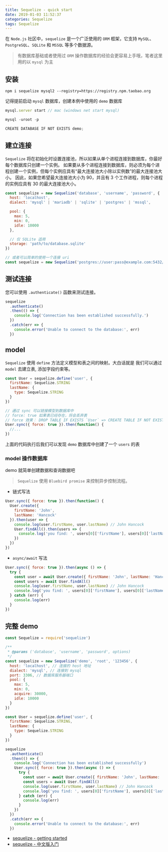 ```yaml
---
title: Sequelize - quick start
date: 2019-01-03 11:52:37
categories: Sequelize
tags: Sequelize
---
```


在 `Node.js` 社区中，`sequelize` 是一个广泛使用的 `ORM` 框架，它支持 `MySQL`、`PostgreSQL`、`SQLite` 和 `MSSQL` 等多个数据源。

> 有数据库基础或者使用过 `ORM` 操作数据库的经验会更容易上手哦，笔者这里用的以 `mysql` 为主

## 安装

```npm
npm i sequelize mysql2 --registry=https://registry.npm.taobao.org
```

记得提前启动 `mysql` 数据库，创建本例中使用的 `demo` 数据库

```js
mysql.server start // mac (windows net start mysql)

mysql -uroot -p

CREATE DATABASE IF NOT EXISTS demo;
```
<!--more-->

## 建立连接

`Sequelize` 将在初始化时设置连接池，所以如果从单个进程连接到数据库，你最好每个数据库只创建一个实例。 如果要从多个进程连接到数据库，则必须为每个进程创建一个实例，但每个实例应具有“最大连接池大小除以实例数”的最大连接池大小。
因此，如果您希望最大连接池大小为 90，并且有 3 个工作进程，则每个进程的实例应具有 30 的最大连接池大小。

```js
const sequelize = new Sequelize('database', 'username', 'password', {
  host: 'localhost',
  dialect: 'mysql' | 'mariadb' | 'sqlite' | 'postgres' | 'mssql',

  pool: {
    max: 5,
    min: 0,
    idle: 10000
  },

  // 仅 SQLite 适用
  storage: 'path/to/database.sqlite'
})

// 或者可以简单的使用一个连接 uri
const sequelize = new Sequelize('postgres://user:pass@example.com:5432/dbname')
```

## 测试连接

您可以使用 `.authenticate()` 函数来测试连接。

```js
sequelize
  .authenticate()
  .then(() => {
    console.log('Connection has been established successfully.')
  })
  .catch(err => {
    console.error('Unable to connect to the database:', err)
  })
```

## model

`Sequelize` 使用 `define` 方法定义模型和表之间的映射。大白话就是 我们可以通过 `model` 去建立表, 添加字段约束等。

```js
const User = sequelize.define('user', {
  firstName: Sequelize.STRING
  lastName: {
    type: Sequelize.STRING
  }
})

// 通过 sync 可以链接模型到数据库中
// force: true 如果表已经存在，将会丢弃表
// force 效果： DROP TABLE IF EXISTS `User` => CREATE TABLE IF NOT EXISTS `USER`...
User.sync({ force: true }).then(function() {
  //...
})
```

上面的代码执行后我们可以发现 `demo` 数据库中创建了一个 `users` 的表

### model 操作数据库

demo 就简单创建数据和查询数据吧

> `Sequelize` 使用 `Bluebird promise` 来控制异步控制流程。

- 链式写法

```js
User.sync({ force: true }).then(function() {
  User.create({
    firstName: 'John',
    lastName: 'Hancock'
  }).then(user => {
    console.log(user.firstName, user.lastName) // John Hancock
    User.findAll().then(users => {
      console.log('you find: ', users[0]['firstName'], users[0]['lastName']) // you find:  John Hancock
    })
  })
})
```

- `async/await` 写法

```js
User.sync({ force: true }).then(async () => {
  try {
    const user = await User.create({ firstName: 'John', lastName: 'Hancock' })
    const users = await User.findAll()
    console.log(user.firstName, user.lastName) // John Hancock
    console.log('you find: ', users[0]['firstName'], users[0]['lastName']) // you find:  John Hancock
  } catch (err) {
    console.log(err)
  }
})
```

## 完整 demo

```js
const Sequelize = require('sequelize')

/**
 * @params ('database', 'username', 'password', options)
 */
const sequelize = new Sequelize('demo', 'root', '123456', {
  host: 'localhost', // 连接的 host 地址
  dialect: 'mysql', // 连接到 mysql
  port: 3306, // 数据库服务器端口
  pool: {
    max: 5,
    min: 0,
    acquire: 30000,
    idle: 10000
  }
})

const User = sequelize.define('user', {
  firstName: Sequelize.STRING,
  lastName: {
    type: Sequelize.STRING
  }
})

sequelize
  .authenticate()
  .then(() => {
    console.log('Connection has been established successfully')
    User.sync({ force: true }).then(async () => {
      try {
        const user = await User.create({ firstName: 'John', lastName: 'Hancock' })
        const users = await User.findAll()
        console.log(user.firstName, user.lastName) // John Hancock
        console.log('you find: ', users[0]['firstName'], users[0]['lastName']) // you find:  John Hancock
      } catch (err) {
        console.log(err)
      }
    })
  })
  .catch(err => {
    console.error('Unable to connect to the database:', err)
  })
```

- [sequelize - getting started](http://docs.sequelizejs.com/manual/installation/getting-started.html)
- [sequelize - 中文版入门](https://github.com/demopark/sequelize-docs-Zh-CN/blob/master/getting-started.md)
